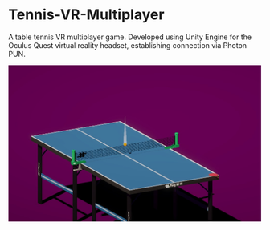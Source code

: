 # Tennis-VR-Multiplayer
A table tennis VR multiplayer game. Developed using Unity Engine for the Oculus Quest virtual reality headset, establishing connection via Photon PUN.

<img src="https://github.com/alexandregaudencio/Tennis-VR-Multiplayer/blob/main/Assets/Prints/print1.jpg" width="auto"/>

